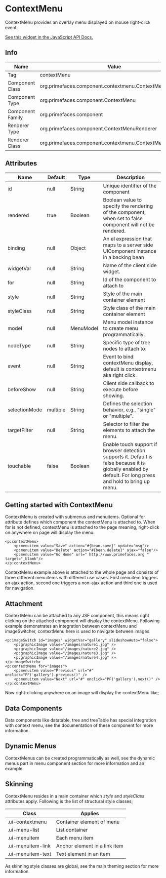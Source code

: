 # ContextMenu

ContextMenu provides an overlay menu displayed on mouse right-click event.

[See this widget in the JavaScript API Docs.](../jsdocs/classes/src_PrimeFaces.PrimeFaces.widget.ContextMenu-1.html)

## Info

| Name | Value |
| --- | --- |
| Tag | contextMenu
| Component Class | org.primefaces.component.contextmenu.ContextMenu
| Component Type | org.primefaces.component.ContextMenu
| Component Family | org.primefaces.component |
| Renderer Type | org.primefaces.component.ContextMenuRenderer
| Renderer Class | org.primefaces.component.contextmenu.ContextMenuRenderer

## Attributes

| Name | Default | Type | Description | 
| --- | --- | --- | --- |
| id | null | String | Unique identifier of the component
| rendered | true | Boolean | Boolean value to specify the rendering of the component, when set to false component will not be rendered.
| binding | null | Object | An el expression that maps to a server side UIComponent instance in a backing bean
| widgetVar | null | String | Name of the client side widget.
| for | null | String | Id of the component to attach to
| style | null | String | Style of the main container element
| styleClass | null | String | Style class of the main container element
| model | null | MenuModel | Menu model instance to create menu programmatically.
| nodeType | null | String | Specific type of tree nodes to attach to.
| event | null | String | Event to bind contextMenu display, default is contextmenu aka right click.
| beforeShow | null | String | Client side callback to execute before showing.
| selectionMode | multiple | String | Defines the selection behavior, e.g., "single" or "multiple".
| targetFilter | null | String | Selector to filter the elements to attach the menu.
| touchable | false | Boolean | Enable touch support if browser detection supports it. Default is false because it is globally enabled by default. For long press and hold to bring up menu.

## Getting started with ContextMenu
ContextMenu is created with submenus and menuitems. Optional for attribute defines which
component the contextMenu is attached to. When for is not defined, contextMenu is attached to the
page meaning, right-click on anywhere on page will display the menu.

```xhtml
<p:contextMenu>
    <p:menuitem value="Save" action="#{bean.save}" update="msg"/>
    <p:menuitem value="Delete" action="#{bean.delete}" ajax="false"/>
    <p:menuitem value="Go Home" url=" http://www.primefaces.org " target="_blank"/>
</p:contextMenu>
```
ContextMenu example above is attached to the whole page and consists of three different
menuitems with different use cases. First menuitem triggers an ajax action, second one triggers a
non-ajax action and third one is used for navigation.

## Attachment
ContextMenu can be attached to any JSF component, this means right clicking on the attached
component will display the contextMenu. Following example demonstrates an integration between
contextMenu and imageSwitcher, contextMenu here is used to navigate between images.

```xhtml
<p:imageSwitch id="images" widgetVar="gallery" slideshowAuto="false">
    <p:graphicImage value="/images/nature1.jpg" />
    <p:graphicImage value="/images/nature2.jpg" />
    <p:graphicImage value="/images/nature3.jpg" />
    <p:graphicImage value="/images/nature4.jpg" />
</p:imageSwitch>
<p:contextMenu for="images">
    <p:menuitem value="Previous" url="#" onclick="PF('gallery').previous()" />
    <p:menuitem value="Next" url="#" onclick="PF('gallery').next()" />
</p:contextMenu>
```
Now right-clicking anywhere on an image will display the contextMenu like;


## Data Components
Data components like datatable, tree and treeTable has special integration with context menu, see
the documentation of these component for more information.

## Dynamic Menus
ContextMenus can be created programmatically as well, see the dynamic menus part in menu
component section for more information and an example.

## Skinning
ContextMenu resides in a main container which _style_ and _styleClass_ attributes apply. Following is
the list of structural style classes;

| Class | Applies | 
| --- | --- | 
| .ui-contextmenu | Container element of menu
| .ui-menu-list | List container
| .ui-menuitem | Each menu item
| .ui-menuitem-link | Anchor element in a link item
| .ui-menuitem-text | Text element in an item

As skinning style classes are global, see the main theming section for more information.
